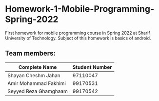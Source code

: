 # Homework-1-Mobile-Programming-Spring-2022
First homework for mobile programming course in Spring 2022 at Sharif University of Technology. 
Subject of this homework is basics of android.
## Team members:
|Complete Name|Student Number|
| ----------- | ----------- |
| Shayan Cheshm Jahan | 97110047 |
| Amir Mohammad Fakhimi | 99170531 |
| Seyyed Reza Ghamghaam | 99170542 |
